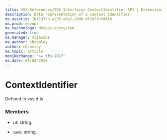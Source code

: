 ```yaml
---
title: VSS/References/SDK.Interfaces ContextIdentifier API | Extensions for Azure DevOps Services
description: Data representation of a context identifier.
ms.assetid: 1bf137cb-a293-a6e2-c0d6-dfcbffefd8fb
ms.prod: devops
ms.technology: devops-ecosystem
generated: true
ms.manager: mijacobs
ms.author: chcomley
author: chcomley
ms.topic: article
monikerRange: '>= tfs-2017'
ms.date: 08/04/2016
---
```


# ContextIdentifier

Defined in vss.d.ts



### Members

* `id`: string. 

* `name`: string. 

